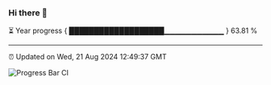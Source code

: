 ### Hi there 👋

⏳ Year progress { ███████████████████▁▁▁▁▁▁▁▁▁▁▁ } 63.81 %

---

⏰ Updated on Wed, 21 Aug 2024 12:49:37 GMT

![Progress Bar CI](https://github.com/IshwaranRudhara/GIT-ACTION/workflows/Progress%20Bar%20CI/badge.svg)
